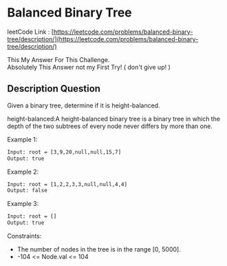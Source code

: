 # Balanced Binary Tree

leetCode Link : [https://leetcode.com/problems/balanced-binary-tree/description/](https://leetcode.com/problems/balanced-binary-tree/description/)

This My Answer For This Challenge.  
Absolutely This Answer not my First Try! ( don't give up! )

## Description Question

Given a binary tree, determine if it is height-balanced.

height-balanced:A height-balanced binary tree is a binary tree in which the depth of the two subtrees of every node never differs by more than one.

Example 1:

```txt
Input: root = [3,9,20,null,null,15,7]
Output: true
```

Example 2:

```txt
Input: root = [1,2,2,3,3,null,null,4,4]
Output: false
```

Example 3:

```txt
Input: root = []
Output: true
```

Constraints:

- The number of nodes in the tree is in the range [0, 5000].
- -104 <= Node.val <= 104
